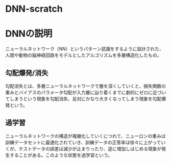 # DNN-scratch

# DNNの説明
ニューラルネットワーク（NN）というパターン認識をするように設計された、人間や動物の脳神経回路をモデルとしたアルゴリズムを多層構造化したもの。

## 勾配爆発/消失
勾配消失とは、多層ニューラルネットワークで層を深くしていくと，損失関数の重みとバイアスのパラメータ勾配が入力層に辿り着くまでに劇的にゼロに近づいてしまうという現象を勾配消失、反対にかなり大きくなってしまう現象を勾配爆発という。

## 過学習
ニューラルネットワークの構造が複雑化していくにつれて、ニューロンの重みは訓練データセットに最適化されていき、訓練データの正答率は徐々に上がっていくが、テストデータの誤差は減少が止まりったり、逆に増加しはじめる現象が発生することがある。このような状態を過学習という。
